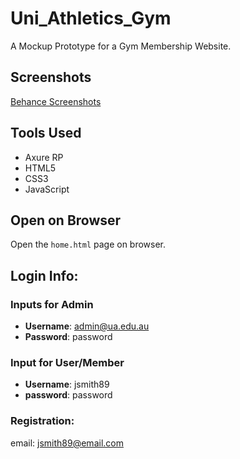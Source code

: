 # Uni_Athletics_Gym
A Mockup Prototype for a Gym Membership Website.

## Screenshots
[Behance Screenshots](https://www.behance.net/andrew-h-lee)

## Tools Used
* Axure RP
* HTML5
* CSS3
* JavaScript

## Open on Browser
Open the `home.html` page on browser.

## Login Info:

### Inputs for Admin

* **Username**: admin@ua.edu.au
* **Password**: password

### Input for User/Member

* **Username**: jsmith89
* **password**: password

### Registration:

email: jsmith89@email.com
